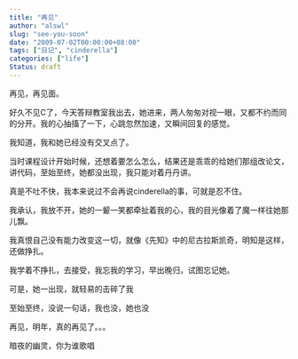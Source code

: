 ```yaml
---
title: "再见"
author: "alswl"
slug: "see-you-soon"
date: "2009-07-02T00:00:00+08:00"
tags: ["日记", "cinderella"]
categories: ["life"]
Status: draft
---
```


再见，再见面。

好久不见C了，今天答辩教室我出去，她进来，两人匆匆对视一眼，又都不约而同的分开。我的心抽搐了一下，心跳忽然加速，又瞬间回复的感觉。

我知道，我和她已经没有交叉点了。

当时课程设计开始时候，还想着要怎么怎么，结果还是乖乖的给她们那组改论文，讲代码，至始至终，她都没出现，我只能对着丹丹讲。

真是不吐不快，我本来说过不会再说cinderella的事，可就是忍不住。

我承认，我放不开，她的一颦一笑都牵扯着我的心，我的目光像着了魔一样往她那儿飘。

我真恨自己没有能力改变这一切，就像《先知》中的尼古拉斯凯奇，明知是这样，还做挣扎。

我学着不挣扎，去接受，我忘我的学习，早出晚归，试图忘记她。

可是，她一出现，就轻易的击碎了我

至始至终，没说一句话，我也没，她也没

再见，明年，真的再见了。。。

暗夜的幽灵，你为谁歌唱

